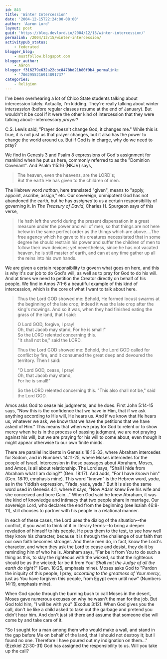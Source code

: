 ```yaml
---
id: 843
title: 'Winter Intercession'
date: '2004-12-15T22:24:00-08:00'
author: 'Aaron Lord'
layout: post
guid: 'https://blog.devlord.io/2004/12/15/winter-intercession/'
permalink: /2004/12/15/winter-intercession/
activitypub_status:
    - federated
blogger_blog:
    - mustfollow.blogspot.com
blogger_author:
    - Aaron
blogger_f316279e632a22cbc8478bd21b80f9b4_permalink:
    - '7062955216914891737'
categories:
    - Religion
---
```


I've been overhearing a lot of Chico State students talking about intercession lately.  Actually, I'm kidding.  They're really talking about winter inter<i>session</i> (before regular classes resume at the end of January).  But wouldn't it be cool if it were the other kind of intercession that they were talking about--intercessory <i>prayer</i>?

C.S. Lewis said, "Prayer doesn't change God, it changes me."  While this is true, it is not just us that prayer changes, but it also has the power to change the world around us.  But if God is in charge, why do we need to pray?

We find in Genesis 3 and Psalm 8 expressions of God's assignment for mankind when he put us here, commonly referred to as the "Dominion Covenant".  And Psalm 115:16 (NKJV) says,

> The heaven, even the heavens, are the LORD's;  
> But the earth He has given to the children of men.

The Hebrew word <i>nathan</i>, here translated "given", means to "apply, appoint, ascribe, assign," etc.  Our sovereign, omnipotent God has not abandoned the earth, but he has <i>assigned</i> to us a certain responsibility of governing it.  In <i>The Treasury of David</i>, Charles H. Spurgeon says of this verse,

> He hath left the world during the present dispensation in a great measure under the power and will of men, so that things are not here below in the same perfect order as the things which are above....The free agency which he gave to his creatures necessitated that in some degree he should restrain his power and suffer the children of men to follow their own devices; yet nevertheless, since he has not vacated heaven, he is still master of earth, and can at any time gather up all the reins into his own hands.

We are given a certain responsibility to govern what goes on here, and this is why it's our job to do God's will, as well as to pray for God to do his will.  And at times we need to petition the Creator directly on behalf of his people.  We find in Amos 7:1-6 a beautiful example of this kind of intercession, which is the core of what I want to talk about here.

> Thus the Lord GOD showed me: Behold, He formed locust swarms at the beginning of the late crop; indeed it was the late crop after the king's mowings. And so it was, when they had finished eating the grass of the land, that I said: 
> 
> O Lord GOD, forgive, I pray!  
> Oh, that Jacob may stand,  For he is small!"  
> So the LORD relented concerning this.  
> "It shall not be," said the LORD.
> 
> Thus the Lord GOD showed me: Behold, the Lord GOD called for conflict by fire, and it consumed the great deep and devoured the territory. Then I said:  
> 
> "O Lord GOD, cease, I pray!  
> Oh, that Jacob may stand,  
> For he is small!"  
> 
> So the LORD relented concerning this.
> "This also shall not be," said the Lord GOD.

Amos asks God to cease his judgments, and he does.  First John 5:14-15 says, "Now this is the confidence that we have in Him, that if we ask anything according to His will, He hears us. And if we know that He hears us, whatever we ask, we know that we have the petitions that we have asked of Him."  This means that when we pray for God to relent or to show mercy when he is in the process of passing judgment, we are not praying against his will, but we are praying for his will to come about, even though it might appear otherwise to our own finite minds.

There are parallel incidents in Genesis 18:16-33, where Abraham intercedes for Sodom, and in Numbers 14:11-25, where Moses intercedes for the people of Israel.  Intercession in these passages about Abraham, Moses, and Amos, is all about relationship.  The Lord says, "Shall I hide from Abraham what I am doing?" (Gen. 18:17).  And adds, "For I have <i>known</i> him" (Gen. 18:19, emphasis mine).  This word "known" is the Hebrew word, <i>yada</i>, as in the Yiddish expression, "Yada, yada, yada."  But it is also the same word used in Genesis 4:1, where it says, "Now Adam knew Eve his wife and she conceived and bore Cain..."  When God said he knew Abraham, it was the kind of knowledge and intimacy that two people share in marriage.   Our sovereign Lord, who declares the end from the beginning (see Isaiah 46:8-11), still chooses to partner with his people in a relational manner.

In each of these cases, the Lord uses the dialog of the situation--the conflict, if you want to think of it in literary terms--to bring a deeper revelation of himself to his people.  He puts them to the test, to see how well they know his character, because it is through the challenge of our faith that our own faith becomes stronger.  And these men do, in fact, know the Lord's character, and when they ask the Lord to cease and desist, they do it by reminding him of who he is.  Abraham says, "Far be it from You to do such a thing as this, to slay the righteous with the wicked, so that the righteous should be as the wicked; far be it from You!  <i>Shall not the Judge of all the earth do right?</i>" (Gen. 18:25, emphasis mine).  Moses asks God to "Pardon the iniquity of this people, I pray, <i>according to the greatness of Your mercy</i>, just as You have forgiven this people, from Egypt even until now" (Numbers 14:19, emphasis mine).

When God spoke through the burning bush to call Moses in the desert, Moses gave numerous excuses on why he wasn't the man for the job.  But God told him, "I will be with you" (Exodus 3:12).  When God gives you the call, don't be like a child asked to take out the garbage and pretend you didn't hear him.  And don't just sit there and assume that someone else will come by and take care of it.

"So I sought for a man among them who would make a wall, and stand in the gap before Me on behalf of the land, that I should not destroy it; but I found no one.  Therefore I have poured out my indignation on them..." (Ezekiel 22:30-31)  God has assigned the responsibility to us.  Will you take up the call?